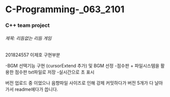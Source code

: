 # C-Programming-_063_2101

### C++ team project

###### 제목: 리듬없는 리듬 게임

201824557 이제호 구현부분

-BGM 선택기능 구현 (cursorExtend 추가) 및 BGM 선정
-점수판 + 파일시스템을 활용한 점수판 txt파일로 저장
-실시간으로 초 표시

버전 업로드 중 이었으나 음향파일 사이즈로 인해 강제 커밋하다가 버전 5개가 다 날아가서 readme에다가 씁니다.
